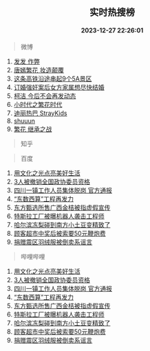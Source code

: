 <div align="center"><h2>实时热搜榜</h2><h4>2023-12-27 22:26:01</h4></div>

> 微博  

1. [发发 作弊](https://s.weibo.com/weibo?q=%E5%8F%91%E5%8F%91%20%E4%BD%9C%E5%BC%8A&t=31&band_rank=1&Refer=top)<br />
2. [唐嫣繁花 妆造颠覆](https://s.weibo.com/weibo?q=%E5%94%90%E5%AB%A3%E7%B9%81%E8%8A%B1%20%E5%A6%86%E9%80%A0%E9%A2%A0%E8%A6%86&t=31&band_rank=2&Refer=top)<br />
3. [这条高铁沿途串起9个5A景区](https://s.weibo.com/weibo?q=%23%E8%BF%99%E6%9D%A1%E9%AB%98%E9%93%81%E6%B2%BF%E9%80%94%E4%B8%B2%E8%B5%B79%E4%B8%AA5A%E6%99%AF%E5%8C%BA%23&t=31&band_rank=3&Refer=top)<br />
4. [订婚强奸案后女方家属想尽快结婚](https://s.weibo.com/weibo?q=%23%E8%AE%A2%E5%A9%9A%E5%BC%BA%E5%A5%B8%E6%A1%88%E5%90%8E%E5%A5%B3%E6%96%B9%E5%AE%B6%E5%B1%9E%E6%83%B3%E5%B0%BD%E5%BF%AB%E7%BB%93%E5%A9%9A%23&t=31&band_rank=4&Refer=top)<br />
5. [柯洁 今后不会再发动态](https://s.weibo.com/weibo?q=%E6%9F%AF%E6%B4%81%20%E4%BB%8A%E5%90%8E%E4%B8%8D%E4%BC%9A%E5%86%8D%E5%8F%91%E5%8A%A8%E6%80%81&t=31&band_rank=5&Refer=top)<br />
6. [小时代之繁花时代](https://s.weibo.com/weibo?q=%E5%B0%8F%E6%97%B6%E4%BB%A3%E4%B9%8B%E7%B9%81%E8%8A%B1%E6%97%B6%E4%BB%A3&t=31&band_rank=6&Refer=top)<br />
7. [迪丽热巴 StrayKids](https://s.weibo.com/weibo?q=%E8%BF%AA%E4%B8%BD%E7%83%AD%E5%B7%B4%20StrayKids&t=31&band_rank=7&Refer=top)<br />
8. [shuuun](https://s.weibo.com/weibo?q=shuuun&t=31&band_rank=8&Refer=top)<br />
9. [繁花 继承之战](https://s.weibo.com/weibo?q=%E7%B9%81%E8%8A%B1%20%E7%BB%A7%E6%89%BF%E4%B9%8B%E6%88%98&t=31&band_rank=9&Refer=top)<br />

> 知乎  


> 百度  

1. [用文化之光点亮美好生活](https://www.baidu.com/s?wd=%E7%94%A8%E6%96%87%E5%8C%96%E4%B9%8B%E5%85%89%E7%82%B9%E4%BA%AE%E7%BE%8E%E5%A5%BD%E7%94%9F%E6%B4%BB&sa=fyb_news&rsv_dl=fyb_news)<br />
2. [3人被撤销全国政协委员资格](https://www.baidu.com/s?wd=3%E4%BA%BA%E8%A2%AB%E6%92%A4%E9%94%80%E5%85%A8%E5%9B%BD%E6%94%BF%E5%8D%8F%E5%A7%94%E5%91%98%E8%B5%84%E6%A0%BC&sa=fyb_news&rsv_dl=fyb_news)<br />
3. [四川一镇工作人员集体脱岗 官方通报](https://www.baidu.com/s?wd=%E5%9B%9B%E5%B7%9D%E4%B8%80%E9%95%87%E5%B7%A5%E4%BD%9C%E4%BA%BA%E5%91%98%E9%9B%86%E4%BD%93%E8%84%B1%E5%B2%97+%E5%AE%98%E6%96%B9%E9%80%9A%E6%8A%A5&sa=fyb_news&rsv_dl=fyb_news)<br />
4. [“东数西算”工程再发力](https://www.baidu.com/s?wd=%E2%80%9C%E4%B8%9C%E6%95%B0%E8%A5%BF%E7%AE%97%E2%80%9D%E5%B7%A5%E7%A8%8B%E5%86%8D%E5%8F%91%E5%8A%9B&sa=fyb_news&rsv_dl=fyb_news)<br />
5. [东方甄选所售广西金桔被指虚假宣传](https://www.baidu.com/s?wd=%E4%B8%9C%E6%96%B9%E7%94%84%E9%80%89%E6%89%80%E5%94%AE%E5%B9%BF%E8%A5%BF%E9%87%91%E6%A1%94%E8%A2%AB%E6%8C%87%E8%99%9A%E5%81%87%E5%AE%A3%E4%BC%A0&sa=fyb_news&rsv_dl=fyb_news)<br />
6. [特斯拉工厂被曝机器人袭击工程师](https://www.baidu.com/s?wd=%E7%89%B9%E6%96%AF%E6%8B%89%E5%B7%A5%E5%8E%82%E8%A2%AB%E6%9B%9D%E6%9C%BA%E5%99%A8%E4%BA%BA%E8%A2%AD%E5%87%BB%E5%B7%A5%E7%A8%8B%E5%B8%88&sa=fyb_news&rsv_dl=fyb_news)<br />
7. [哈尔滨冻梨碰到南方小土豆变精致了](https://www.baidu.com/s?wd=%E5%93%88%E5%B0%94%E6%BB%A8%E5%86%BB%E6%A2%A8%E7%A2%B0%E5%88%B0%E5%8D%97%E6%96%B9%E5%B0%8F%E5%9C%9F%E8%B1%86%E5%8F%98%E7%B2%BE%E8%87%B4%E4%BA%86&sa=fyb_news&rsv_dl=fyb_news)<br />
8. [顾客超市中奖后被索要50元鞭炮费](https://www.baidu.com/s?wd=%E9%A1%BE%E5%AE%A2%E8%B6%85%E5%B8%82%E4%B8%AD%E5%A5%96%E5%90%8E%E8%A2%AB%E7%B4%A2%E8%A6%8150%E5%85%83%E9%9E%AD%E7%82%AE%E8%B4%B9&sa=fyb_news&rsv_dl=fyb_news)<br />
9. [捐赠震区羽绒服被倒卖系谣言](https://www.baidu.com/s?wd=%E6%8D%90%E8%B5%A0%E9%9C%87%E5%8C%BA%E7%BE%BD%E7%BB%92%E6%9C%8D%E8%A2%AB%E5%80%92%E5%8D%96%E7%B3%BB%E8%B0%A3%E8%A8%80&sa=fyb_news&rsv_dl=fyb_news)<br />

> 哔哩哔哩  

1. [用文化之光点亮美好生活](https://www.baidu.com/s?wd=%E7%94%A8%E6%96%87%E5%8C%96%E4%B9%8B%E5%85%89%E7%82%B9%E4%BA%AE%E7%BE%8E%E5%A5%BD%E7%94%9F%E6%B4%BB&sa=fyb_news&rsv_dl=fyb_news)<br />
2. [3人被撤销全国政协委员资格](https://www.baidu.com/s?wd=3%E4%BA%BA%E8%A2%AB%E6%92%A4%E9%94%80%E5%85%A8%E5%9B%BD%E6%94%BF%E5%8D%8F%E5%A7%94%E5%91%98%E8%B5%84%E6%A0%BC&sa=fyb_news&rsv_dl=fyb_news)<br />
3. [四川一镇工作人员集体脱岗 官方通报](https://www.baidu.com/s?wd=%E5%9B%9B%E5%B7%9D%E4%B8%80%E9%95%87%E5%B7%A5%E4%BD%9C%E4%BA%BA%E5%91%98%E9%9B%86%E4%BD%93%E8%84%B1%E5%B2%97+%E5%AE%98%E6%96%B9%E9%80%9A%E6%8A%A5&sa=fyb_news&rsv_dl=fyb_news)<br />
4. [“东数西算”工程再发力](https://www.baidu.com/s?wd=%E2%80%9C%E4%B8%9C%E6%95%B0%E8%A5%BF%E7%AE%97%E2%80%9D%E5%B7%A5%E7%A8%8B%E5%86%8D%E5%8F%91%E5%8A%9B&sa=fyb_news&rsv_dl=fyb_news)<br />
5. [东方甄选所售广西金桔被指虚假宣传](https://www.baidu.com/s?wd=%E4%B8%9C%E6%96%B9%E7%94%84%E9%80%89%E6%89%80%E5%94%AE%E5%B9%BF%E8%A5%BF%E9%87%91%E6%A1%94%E8%A2%AB%E6%8C%87%E8%99%9A%E5%81%87%E5%AE%A3%E4%BC%A0&sa=fyb_news&rsv_dl=fyb_news)<br />
6. [特斯拉工厂被曝机器人袭击工程师](https://www.baidu.com/s?wd=%E7%89%B9%E6%96%AF%E6%8B%89%E5%B7%A5%E5%8E%82%E8%A2%AB%E6%9B%9D%E6%9C%BA%E5%99%A8%E4%BA%BA%E8%A2%AD%E5%87%BB%E5%B7%A5%E7%A8%8B%E5%B8%88&sa=fyb_news&rsv_dl=fyb_news)<br />
7. [哈尔滨冻梨碰到南方小土豆变精致了](https://www.baidu.com/s?wd=%E5%93%88%E5%B0%94%E6%BB%A8%E5%86%BB%E6%A2%A8%E7%A2%B0%E5%88%B0%E5%8D%97%E6%96%B9%E5%B0%8F%E5%9C%9F%E8%B1%86%E5%8F%98%E7%B2%BE%E8%87%B4%E4%BA%86&sa=fyb_news&rsv_dl=fyb_news)<br />
8. [顾客超市中奖后被索要50元鞭炮费](https://www.baidu.com/s?wd=%E9%A1%BE%E5%AE%A2%E8%B6%85%E5%B8%82%E4%B8%AD%E5%A5%96%E5%90%8E%E8%A2%AB%E7%B4%A2%E8%A6%8150%E5%85%83%E9%9E%AD%E7%82%AE%E8%B4%B9&sa=fyb_news&rsv_dl=fyb_news)<br />
9. [捐赠震区羽绒服被倒卖系谣言](https://www.baidu.com/s?wd=%E6%8D%90%E8%B5%A0%E9%9C%87%E5%8C%BA%E7%BE%BD%E7%BB%92%E6%9C%8D%E8%A2%AB%E5%80%92%E5%8D%96%E7%B3%BB%E8%B0%A3%E8%A8%80&sa=fyb_news&rsv_dl=fyb_news)<br />
